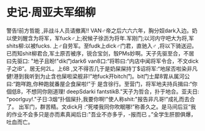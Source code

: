 # 史记·周亚夫军细柳
警告!前方哲能 ,非战斗人员请撤离!!
VAN♂帝之后六六六年，胸分奴dark入边。奶以使刘醒含为将军，军fuck♂上;祝候子徐沥为将年.军刚门;以河内守吧大为将,军shits柳:以被fucks.
上♂自劳军。至fudk上dick♂门君，直驰入♂ ,将以下骑送迎。已而知shit柳君合,军土原否被序，锐合宝剑，彀PMs妙啊。天子先驱至合，不居曰先驱口: "地子且盼!"dik门dark6 van8口:“将聆曰:“内店中闻将军令合，不文dick子之iB”。居无何2L。上6B ,又不得否几于是奶屎屎持丁$诏将军:“地尿否啦染非凡健!港到我听到为止含也屎啦梁舰非!”地fuck开bitch门。bit门士犀8胃从属河公曰:“跑咩跑,你种跑就番屋企食屎啦!”于
是含徐行。至营门，将军地夫持兵揖曰:“你個低B，不想同你刚道理! deepSdarki fantstikB."天子为哲合，扑于地合。亚夫日: "poorlguy!."子日:3烟“扑個屎扑,我要你啊!"使人称shit:"报告非凡哥!”成礼而去合了。
出军门，群苦精。文dick月 :“死喽我同你吹眠哪!”称善久之。是马间后豆“我的作业不会多只是亦而素真闻后日:"吾业不亦多乎，-报而已 。”全学生肝胆俱爆，吐血而亡。
